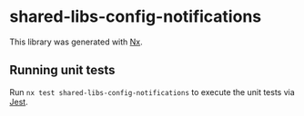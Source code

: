 # shared-libs-config-notifications

This library was generated with [Nx](https://nx.dev).

## Running unit tests

Run `nx test shared-libs-config-notifications` to execute the unit tests via [Jest](https://jestjs.io).
